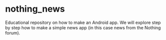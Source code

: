 # nothing_news
Educational repository on how to make an Android app. We will explore step by step how to make a simple news app (in this case news from the Nothing forum).
